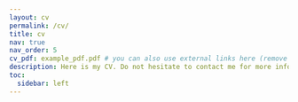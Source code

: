 ```yaml
---
layout: cv
permalink: /cv/
title: cv
nav: true
nav_order: 5
cv_pdf: example_pdf.pdf # you can also use external links here (remove # and include pdf file)
description: Here is my CV. Do not hesitate to contact me for more information. CV last updated on January 16, 2025
toc:
  sidebar: left
---
```


